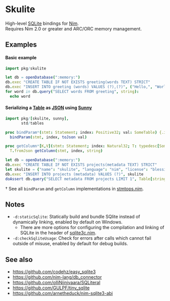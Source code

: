 # Skulite

High-level [SQLite](https://www.sqlite.org) bindings for [Nim](https://nim-lang.org).  
Requires Nim 2.0 or greater and ARC/ORC memory management.

## Examples

#### Basic example
```nim
import pkg/skulite

let db = openDatabase(":memory:")
db.exec "CREATE TABLE IF NOT EXISTS greeting(words TEXT) STRICT"
db.exec "INSERT INTO greeting (words) VALUES (?),(?)", ("Hello,", "World!")
for word in db.query("SELECT words FROM greeting", string):
  echo word
```

#### Serializing a [Table](https://nim-lang.org/docs/tables.html) as [JSON](https://www.sqlite.org/json1.html) using [Sunny](https://github.com/guzba/sunny)
```nim
import pkg/[skulite, sunny],
       std/tables

proc bindParam*(stmt: Statement; index: Positive32; val: SomeTable) {.inline.} =
  bindParam(stmt, index, toJson val)

proc getColumn*[K,V](stmt: Statement; index: Natural32; T: typedesc[SomeTable[K,V]]): T {.inline.} =
  T.fromJson getColumn(stmt, index, string)

let db = openDatabase(":memory:")
db.exec "CREATE TABLE IF NOT EXISTS projects(metadata TEXT) STRICT"
let skulite = {"name": "skulite", "language": "nim", "license": "blessing"}.toTable
db.exec "INSERT INTO projects (metadata) VALUES (?)", skulite
doAssert db.query("SELECT metadata FROM projects LIMIT 1", Table[string, string])["language"] == "nim"
```
† See all `bindParam` and `getColumn` implementations in [stmtops.nim](skulite/stmtops.nim).

####

## Notes

* `-d:staticSqlite`: Statically build and bundle SQlite instead of dynamically linking, enabled by default on Windows.
  * There are more options for configuring the compilation and linking of SQLite in the header of [sqlite3c.nim](skulite/sqlite3c.nim).
* `-d:checkSqliteUsage`: Check for errors after calls which cannot fail outside of misuse, enabled by default for debug builds.

## See also
* https://github.com/codehz/easy_sqlite3
* https://github.com/nim-lang/db_connector
* https://github.com/olliNiinivaara/SQLiteral
* https://github.com/GULPF/tiny_sqlite
* https://github.com/arnetheduck/nim-sqlite3-abi
